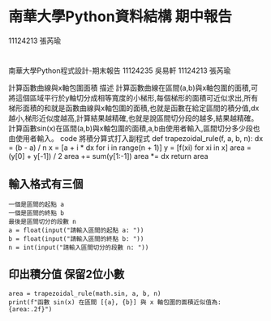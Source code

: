 # 南華大學Python資料結構 期中報告
11124213 張芮瑜
# 
南華大學Python程式設計-期末報告
11124235 吳易軒 11124213 張芮瑜

計算函數曲線與x軸包圍面積
描述
計算函數曲線在區間(a,b)與x軸包圍的面積,可將這個區域平行於y軸切分成相等寬度的小梯形,每個梯形的面積可近似求出,所有梯形面積的和就是函數曲線與x軸包圍的面積,也就是函數在給定區間的積分值,dx越小,梯形近似度越高,計算結果越精確,也就是說區間切分段的越多,結果越精確。
計算函數sin(x)在區間(a,b)與x軸包圍的面積,a,b由使用者輸入,區間切分多少段也由使用者輸入。
code
將積分算式打入副程式
    def trapezoidal_rule(f, a, b, n):
    dx = (b - a) / n
    x = [a + i * dx for i in range(n + 1)]
    y = [f(xi) for xi in x]
    area = (y[0] + y[-1]) / 2
    area += sum(y[1:-1])
    area *= dx
    return area
  ## 輸入格式有三個
    一個是區間的起點 a
    一個是區間的終點 b
    最後是區間切分的段數 n
    a = float(input("請輸入區間的起點 a: "))
    b = float(input("請輸入區間的終點 b: "))
    n = int(input("請輸入區間切分的段數 n: "))
  ## 印出積分值 保留2位小數
    area = trapezoidal_rule(math.sin, a, b, n)
    print(f"函數 sin(x) 在區間 [{a}, {b}] 與 x 軸包圍的面積近似值為: {area:.2f}")
